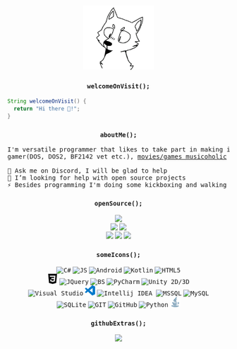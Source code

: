 <!--
- 🔭 I’m currently working on ...
- 🌱 I’m currently learning ...
- 👯 I’m looking to collaborate on ...
- 🤔 I’m looking for help with ...
- 💬 Ask me about ...
- ⚡ Fun fact: ...
- 🤔 I’m looking for help with ...
- 👯 I’m looking to collaborate on ...
-->

<p align="center">
  <img src="https://raw.githubusercontent.com/trolit/trolit/master/img/wolf_anim_t.gif" height="145"/>
</p>
<!-- source: https://cdn2.scratch.mit.edu/get_image/gallery/5079277_200x130.png -->

<h3 align="center">
  <code align="center">welcomeOnVisit();</code>
</h3>
  
```java
String welcomeOnVisit() { 
  return "Hi there 👋!";
}
```

<h3 align="center">
  <code align="center">aboutMe();</code>
</h3>

<pre>
I'm versatile programmer that likes to take part in making interesting projects, 
gamer(DOS, DOS2, BF2142 vet etc.), <a href="https://www.youtube.com/watch?v=Y1UiD2sxoWo&feature=youtu.be&list=PLCrKXyV2OjXiChtGSzLIQ4RHKvlzEdjnC">movies/games musicoholic</a> Hans Zimmer, Brian Tyler, James Horner.

💬 Ask me on Discord, I will be glad to help
🤔 I’m looking for help with open source projects
⚡ Besides programming I'm doing some kickboxing and walking
</pre>

<h3 align="center">
  <code align="center">openSource();</code>
</h3>

<p align="center">
   <kbd><a href="https://trolit.github.io/EzGitDoc-documentation/"><img src="https://trolit.github.io/EzGitDoc-documentation/img/favicon.png" width="125"/></a></kbd> <br/>
   <kbd><a href="https://github.com/trolit/document-and-compare"><img src="https://trolit.github.io/images/docAndCom-cover.png" width="125"/></a></kbd> 
   <kbd><a href="https://github.com/trolit/3vry"><img src="https://trolit.github.io/images/3vry-cover.png" width="125"/></a></kbd> <br/>
   <kbd><a href="https://github.com/trolit/projectZero"><img src="https://trolit.github.io/images/projectZero-square.jpg" width="125"/></a></kbd>
   <kbd><a href="https://github.com/trolit/sShuffler"><img src="https://trolit.github.io/images/sShuffler-cover.PNG" width="125"/></a></kbd>
   <kbd><a href="https://github.com/trolit/Wordally"><img src="https://trolit.github.io/images/wordally-cover.png" width="125"/></a></kbd>
</p>

<h3 align="center">
  <code align="center">someIcons();</code>
</h3>

<p align="center">
  <kbd><img src="https://github.com/simple-icons/simple-icons/blob/develop/icons/csharp.svg" height="23" alt="C#"/></kbd> <kbd><img src="https://github.com/simple-icons/simple-icons/blob/develop/icons/javascript.svg" height="23" alt="JS"/></kbd> <kbd><img src="https://github.com/simple-icons/simple-icons/blob/develop/icons/android.svg" height="23" alt="Android"/></kbd> <kbd><img src="https://github.com/simple-icons/simple-icons/blob/develop/icons/kotlin.svg" height="23" alt="Kotlin"/></kbd> <kbd><img src="https://github.com/simple-icons/simple-icons/blob/develop/icons/html5.svg" height="23" alt="HTML5"/></kbd> <br/> <kbd><img src="https://github.com/simple-icons/simple-icons/blob/develop/icons/css3.svg" height="23" alt="CSS3"/></kbd> <kbd><img src="https://github.com/simple-icons/simple-icons/blob/develop/icons/jquery.svg" height="23" alt="JQuery"/></kbd> <kbd><img src="https://github.com/simple-icons/simple-icons/blob/develop/icons/bootstrap.svg" height="23" alt="BS"/></kbd> <kbd><img src="https://github.com/simple-icons/simple-icons/blob/develop/icons/pycharm.svg" height="23" alt="PyCharm"/></kbd>  <kbd><img src="https://github.com/simple-icons/simple-icons/blob/develop/icons/unity.svg" height="23" alt="Unity 2D/3D"/></kbd> <br/> <kbd><img src="https://github.com/simple-icons/simple-icons/blob/develop/icons/visualstudio.svg" height="23" alt="Visual Studio"/></kbd> <kbd><img src="https://github.com/simple-icons/simple-icons/blob/develop/icons/visualstudiocode.svg" height="23" alt="VSC"/></kbd> <kbd><img src="https://github.com/simple-icons/simple-icons/blob/develop/icons/intellijidea.svg" height="23" alt="Intellij IDEA"/> </kbd> <kbd><img src="https://github.com/simple-icons/simple-icons/blob/develop/icons/microsoftsqlserver.svg" height="23" alt="MSSQL"/></kbd> <kbd><img src="https://github.com/simple-icons/simple-icons/blob/develop/icons/mysql.svg" height="23" alt="MySQL"/></kbd> <br/> <kbd><img src="https://github.com/simple-icons/simple-icons/blob/develop/icons/sqlite.svg" height="23" alt="SQLite"/></kbd> <kbd><img src="https://github.com/simple-icons/simple-icons/blob/develop/icons/git.svg" height="23" alt="GIT"/></kbd> <kbd><img src="https://github.com/simple-icons/simple-icons/blob/develop/icons/github.svg" height="23" alt="GitHub"/></kbd> <kbd><img src="https://github.com/simple-icons/simple-icons/blob/develop/icons/python.svg" height="23" alt="Python"/></kbd> <kbd><img src="https://github.com/simple-icons/simple-icons/blob/develop/icons/java.svg" height="23" alt="Java"/></kbd>
</p>

<h3 align="center">
  <code align="center">githubExtras();</code>
</h3>

<p align="center">
  <img src="https://github-readme-stats.vercel.app/api/top-langs/?username=trolit&layout=compact&theme=graywhite"/>
</p>
